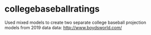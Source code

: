 # collegebaseballratings

Used mixed models to create two separate college baseball projection models from 2019 data
data: http://www.boydsworld.com/
